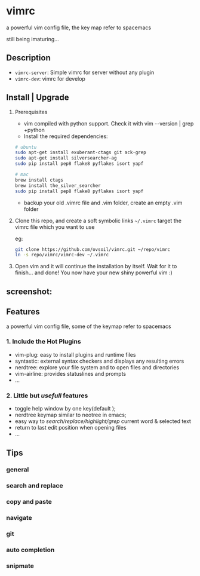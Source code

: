 # vimrc
a powerful vim config file, the key map refer to spacemacs

still being imaturing...

## Description

* `vimrc-server`: Simple vimrc for server without any plugin
* `vimrc-dev`: vimrc for develop

## Install | Upgrade

1. Prerequisites

    * vim compiled with python support. Check it with vim --version | grep +python
    * Install the required dependencies:
    ```bash
    # ubuntu
    sudo apt-get install exuberant-ctags git ack-grep
    sudo apt-get install silversearcher-ag
    sudo pip install pep8 flake8 pyflakes isort yapf

    # mac
    brew install ctags
    brew install the_silver_searcher
    sudo pip install pep8 flake8 pyflakes isort yapf
    ```
    * backup your old .vimrc file and .vim folder, create an empty .vim folder

2. Clone this repo, and create a soft symbolic links `~/.vimrc` target the vimrc file which you want to use

    eg:

    ```bash
    git clone https://github.com/ovsoil/vimrc.git ~/repo/vimrc
    ln -s repo/vimrc/vimrc-dev ~/.vimrc
    ```
3. Open vim and it will continue the installation by itself. Wait for it to finish... and done! You now have your new shiny powerful vim :)


## screenshot:
## Features
    
a powerful vim config file, some of the keymap refer to spacemacs

### 1.  Include the Hot Plugins

* vim-plug: easy to install plugins and runtime files
* syntastic: external syntax checkers and displays any resulting errors
* nerdtree: explore your file system and to open files and directories
* vim-airline: provides statuslines and prompts
* ...

### 2. Little but *usefull* features

* toggle help window by one key(default <F1>);
* nerdtree keymap similar to neotree in emacs;
* easy way to *search/replace/highlight/grep* current word & selected text
* return to last edit position when opening files
* ...


## Tips

### general

### search and replace

### copy and paste

### navigate

### git

### auto completion

### snipmate
